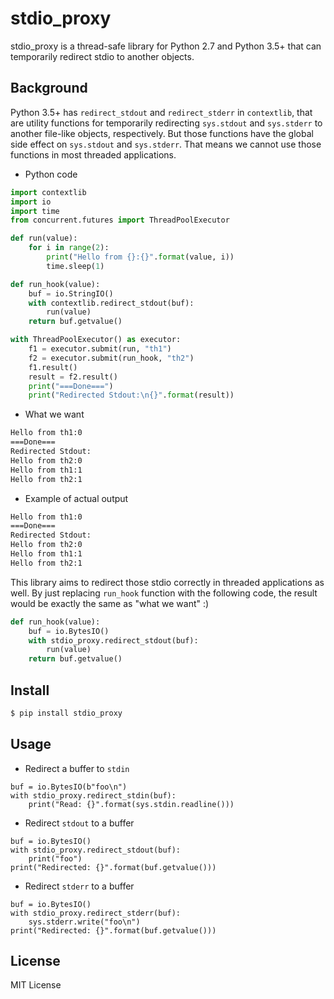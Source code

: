 # stdio\_proxy

stdio\_proxy is a thread-safe library for Python 2.7 and Python 3.5+ that can temporarily redirect stdio to another objects.

## Background

Python 3.5+ has `redirect_stdout` and `redirect_stderr` in `contextlib`, that are utility functions for temporarily redirecting `sys.stdout` and `sys.stderr` to another file-like objects, respectively.
But those functions have the global side effect on `sys.stdout` and `sys.stderr`.
That means we cannot use those functions in most threaded applications.

- Python code
```py
import contextlib
import io
import time
from concurrent.futures import ThreadPoolExecutor

def run(value):
    for i in range(2):
        print("Hello from {}:{}".format(value, i))
        time.sleep(1)

def run_hook(value):
    buf = io.StringIO()
    with contextlib.redirect_stdout(buf):
        run(value)
    return buf.getvalue()

with ThreadPoolExecutor() as executor:
    f1 = executor.submit(run, "th1")
    f2 = executor.submit(run_hook, "th2")
    f1.result()
    result = f2.result()
    print("===Done===")
    print("Redirected Stdout:\n{}".format(result))
```

- What we want
```sh
Hello from th1:0
===Done===
Redirected Stdout:
Hello from th2:0
Hello from th1:1
Hello from th2:1
```

- Example of actual output
```sh
Hello from th1:0
===Done===
Redirected Stdout:
Hello from th2:0
Hello from th1:1
Hello from th2:1
```

This library aims to redirect those stdio correctly in threaded applications as well.
By just replacing `run_hook` function with the following code, the result would be exactly the same as "what we want" :)

```py
def run_hook(value):
    buf = io.BytesIO()
    with stdio_proxy.redirect_stdout(buf):
        run(value)
    return buf.getvalue()
```

## Install

```sh
$ pip install stdio_proxy
```

## Usage

- Redirect a buffer to `stdin`
```
buf = io.BytesIO(b"foo\n")
with stdio_proxy.redirect_stdin(buf):
    print("Read: {}".format(sys.stdin.readline()))
```

- Redirect `stdout` to a buffer
```
buf = io.BytesIO()
with stdio_proxy.redirect_stdout(buf):
    print("foo")
print("Redirected: {}".format(buf.getvalue()))
```

- Redirect `stderr` to a buffer
```
buf = io.BytesIO()
with stdio_proxy.redirect_stderr(buf):
    sys.stderr.write("foo\n")
print("Redirected: {}".format(buf.getvalue()))
```


## License

MIT License
